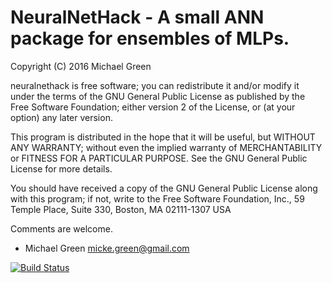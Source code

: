 # NeuralNetHack - A small ANN package for ensembles of MLPs.

Copyright (C) 2016 Michael Green

neuralnethack is free software; you can redistribute it and/or modify it under the terms of the GNU General Public License as published by the Free Software Foundation; either version 2 of the License, or (at your option) any later version.

This program is distributed in the hope that it will be useful, but WITHOUT ANY WARRANTY; without even the implied warranty of MERCHANTABILITY or FITNESS FOR A PARTICULAR PURPOSE. See the GNU General Public License for more details.

You should have received a copy of the GNU General Public License along with this program; if not, write to the Free Software
Foundation, Inc., 59 Temple Place, Suite 330, Boston, MA  02111-1307  USA

Comments are welcome.

- Michael Green <micke.green@gmail.com>


[![Build Status](https://travis-ci.org/DoktorMike/neuralnethack.svg?branch=master)](https://travis-ci.org/DoktorMike/neuralnethack)
